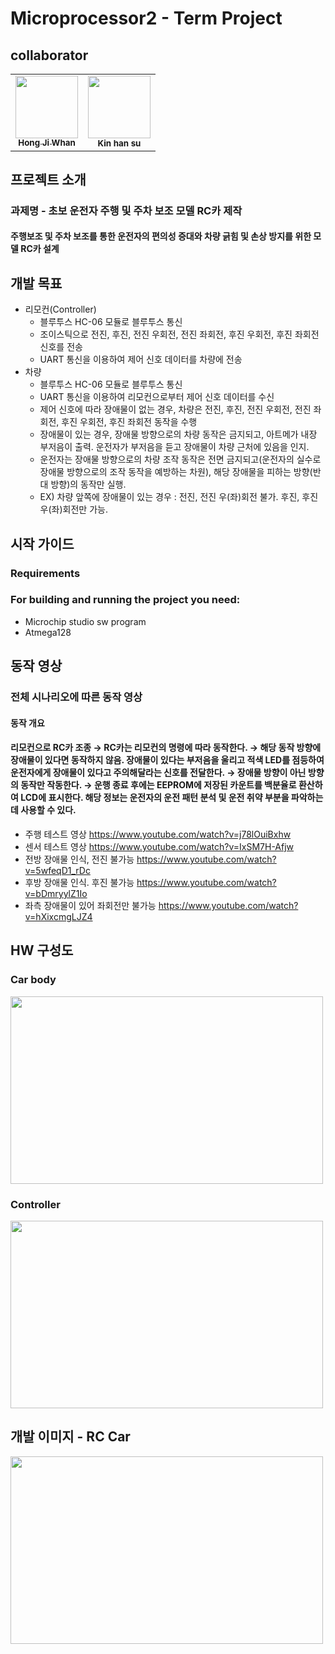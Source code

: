 # Microprocessor2 - Term Project
## collaborator
<table>
  <tr>
  <!--
  <td align="center"><b>Team Leader</b></sub></a><br /></td>
  <td align="center"><b>Autonomous Driving</b></sub></a><br /></td>
  <td align="center"><b>S/W</b></sub></a><br /></td>
  <td align="center"><b>S/W</b></sub></a><br /></td>
  -->
  </tr>
    <td align="center"><a href="https://github.com/HJW-storage"><img src="https://user-images.githubusercontent.com/103934004/229440749-5e448f84-ee88-48d5-8d2e-22881c1d4baf.jpeg" width="100px;" alt=""/><br /><sub><b>Hong Ji Whan</b></sub></a><br /></td>
    <td align="center"><img src="https://user-images.githubusercontent.com/113449410/231176805-0df7a553-98de-4d5c-a073-c084e019d3ac.jpg" width="100px;" alt=""/><br /><sub><b>Kin han su</b></sub><br /></td>
  </tr>
</table>
<!-- ![RC_CAR body](https://user-images.githubusercontent.com/113449410/231169656-a39c019c-36e5-48e5-b870-96224d49c9e3.jpg) -->

<!-- ### 이미지 사이즈 조절 -->



## 프로젝트 소개
### 과제명 - 초보 운전자 주행 및 주차 보조 모델 RC카 제작
#### 주행보조 및 주차 보조를 통한 운전자의 편의성 증대와 차량 긁힘 및 손상 방지를 위한 모델 RC카 설계

## 개발 목표
* 리모컨(Controller)
  - 블루투스 HC-06 모듈로 블루투스 통신
  - 조이스틱으로 전진, 후진, 전진 우회전, 전진 좌회전, 후진 우회전, 후진 좌회전 신호를 전송
  - UART 통신을 이용하여 제어 신호 데이터를 차량에 전송 
* 차량
  - 블루투스 HC-06 모듈로 블루투스 통신
  - UART 통신을 이용하여 리모컨으로부터 제어 신호 데이터를 수신
  - 제어 신호에 따라 장애물이 없는 경우, 차량은 전진, 후진, 전진 우회전, 전진 좌회전, 후진 우회전, 후진 좌회전 동작을 수행
  - 장애물이 있는 경우, 장애물 방향으로의 차량 동작은 금지되고, 아트메가 내장 부저음이 출력. 운전자가 부저음을 듣고 장애물이 차량 근처에 있음을 인지.
  - 운전자는 장애물 방향으로의 차량 조작 동작은 전면 금지되고(운전자의 실수로 장애물 방향으로의 조작 동작을 예방하는 차원), 해당 장애물을 피하는 방향(반대 방향)의 동작만 실행. 
  - EX) 차량 앞쪽에 장애물이 있는 경우 : 전진, 전진 우(좌)회전 불가. 후진, 후진 우(좌)회전만 가능. 
                                    
## 시작 가이드
###  Requirements  
###  For building and running the project you need:
* Microchip studio sw program 
* Atmega128 

## 동작 영상
###  전체 시나리오에 따른 동작 영상
####  동작 개요
####  리모컨으로 RC카 조종 → RC카는 리모컨의 명령에 따라 동작한다. → 해당 동작 방향에 장애물이 있다면 동작하지 않음. 장애물이 있다는 부저음을 울리고 적색 LED를 점등하여 운전자에게 장애물이 있다고 주의해달라는 신호를 전달한다. → 장애물 방향이 아닌 방향의 동작만 작동한다. → 운행 종료 후에는 EEPROM에 저장된 카운트를 백분율로 환산하여 LCD에 표시한다. 해당 정보는 운전자의 운전 패턴 분석 및 운전 취약 부분을 파악하는데 사용할 수 있다. 
* 주행 테스트 영상 https://www.youtube.com/watch?v=j78lOuiBxhw
* 센서 테스트 영상 https://www.youtube.com/watch?v=IxSM7H-Afjw
* 전방 장애물 인식, 전진 불가능 https://www.youtube.com/watch?v=5wfeqD1_rDc
* 후방 장애물 인식. 후진 불가능 https://www.youtube.com/watch?v=bDmryylZ1Io
* 좌측 장애물이 있어 좌회전만 불가능 https://www.youtube.com/watch?v=hXixcmgLJZ4

## HW 구성도 
### Car body
<img src="https://user-images.githubusercontent.com/113449410/231181395-a209ace5-1c47-425d-8cff-d4a0e292b178.png"  width="500" height="300">

### Controller
<img src="https://user-images.githubusercontent.com/113449410/231181509-5d642896-f78a-47aa-9b83-5dc152e6be20.png"  width="500" height="300">

## 개발 이미지 - RC Car
<img src="https://user-images.githubusercontent.com/113449410/231184237-7381bc5b-d67c-490a-82f4-ad78534c6a38.jpg"  width="500" height="300">
